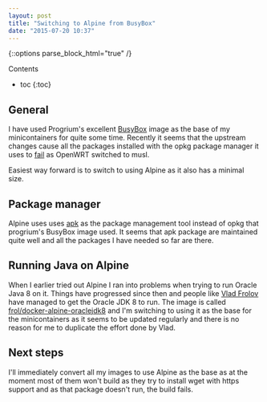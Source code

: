 ```yaml
---
layout: post
title: "Switching to Alpine from BusyBox"
date: "2015-07-20 10:37"
---
```


{::options parse_block_html="true" /}
<div class="toc">
Contents

<!--lint disable -->
* toc
{:toc}
</div>

## General

I have used Progrium's excellent [BusyBox](https://github.com/progrium/busybox)
image as the base of my minicontainers for quite some time. Recently it seems
that the upstream changes cause all the packages installed with the opkg package
manager it uses to [fail](https://github.com/progrium/busybox/issues/25) as
OpenWRT switched to musl.

Easiest way forward is to switch to using Alpine as it also has a minimal size.

## Package manager

Alpine uses uses
[apk](http://wiki.alpinelinux.org/wiki/Alpine_Linux_package_management) as the
package management tool instead of opkg that progrium's BusyBox image used. It
seems that apk package are maintained quite well and all the packages I have
needed so far are there.

## Running Java on Alpine

When I earlier tried out Alpine I ran into problems when trying to run Oracle
Java 8 on it. Things have progressed since then and people like [Vlad
Frolov](https://github.com/frol) have managed to get the Oracle JDK 8 to run.
The image is called
[frol/docker-alpine-oraclejdk8](https://github.com/frol/docker-alpine-oraclejdk8)
and I'm switching to using it as the base for the minicontainers as it seems to
be updated regularly and there is no reason for me to duplicate the effort done
by Vlad.

## Next steps

I'll immediately convert all my images to use Alpine as the base as at the
moment most of them won't build as they try to install wget with https support
and as that package doesn't run, the build fails.
